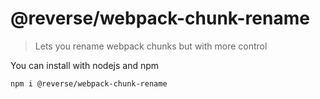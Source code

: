 # @reverse/webpack-chunk-rename
> Lets you rename webpack chunks but with more control

You can install with nodejs and npm
```
npm i @reverse/webpack-chunk-rename
```
